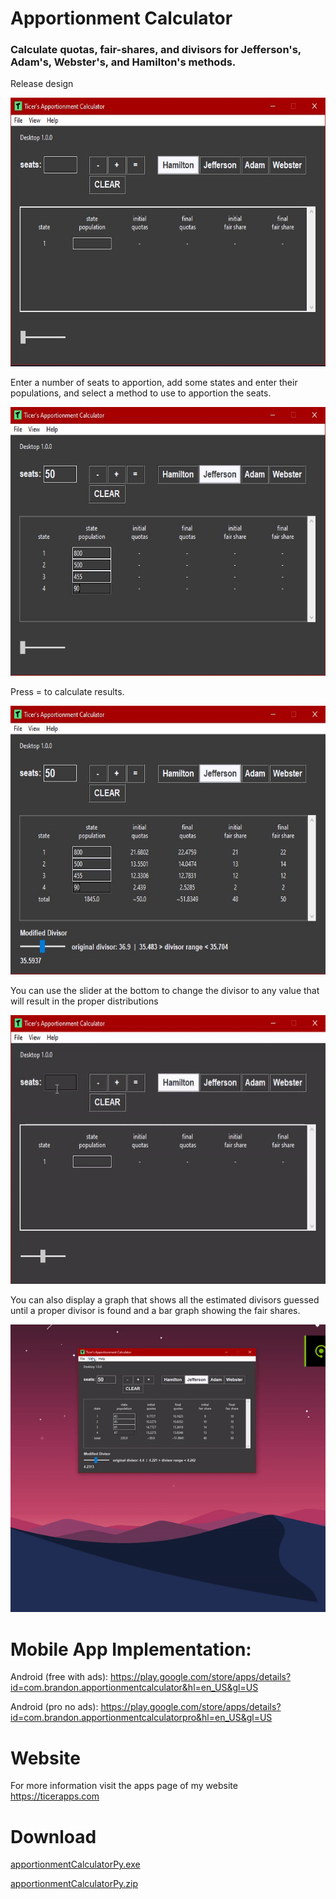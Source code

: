 
# Apportionment Calculator
### Calculate quotas, fair-shares, and divisors for Jefferson's, Adam's, Webster's, and Hamilton's methods.

Release design

<img src="images/image_1.JPG" width="685" height="430">

Enter a number of seats to apportion, add some states and enter their populations, and select a method to use to apportion the seats.

<img src="images/image_2.JPG" width="685" height="430">

Press = to calculate results.

<img src="images/image_3.JPG" width="685" height="430">

You can use the slider at the bottom to change the divisor to any value that will result in the proper distributions

<img src="images/gif_4.gif" width="685" height="430">

You can also display a graph that shows all the estimated divisors guessed until a proper divisor is found and a bar graph showing the fair shares.

<img src="images/gif_5.gif" width="685" height="460">

# Mobile App Implementation:
Android (free with ads): https://play.google.com/store/apps/details?id=com.brandon.apportionmentcalculator&hl=en_US&gl=US

Android (pro no ads): https://play.google.com/store/apps/details?id=com.brandon.apportionmentcalculatorpro&hl=en_US&gl=US

# Website
For more information visit the apps page of my website https://ticerapps.com

# Download
<a href="https://github.com/btror/apportionmentCalculatorPy/releases/download/1.0.0/apportionmentCalculatorPy.exe">apportionmentCalculatorPy.exe</a>

<a href="https://github.com/btror/apportionmentCalculatorPy/releases/download/1.0.0/apportionmentCalculatorPy.zip">apportionmentCalculatorPy.zip</a>
